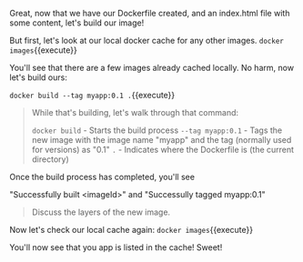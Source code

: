 Great, now that we have our Dockerfile created, and an index.html file with some content, let's build our image!

But first, let's look at our local docker cache for any other images. `docker images`{{execute}}

You'll see that there are a few images already cached locally. No harm, now let's build ours:

`docker build --tag myapp:0.1 .`{{execute}}

> While that's building, let's walk through that command:
> 
> `docker build` - Starts the build process
> `--tag myapp:0.1` - Tags the new image with the image name "myapp" and the tag (normally used for versions) as "0.1"
> `.` - Indicates where the Dockerfile is (the current directory)

Once the build process has completed, you'll see 

"Successfully built &#x3C;imageId&#x3E;" and 
"Successully tagged myapp:0.1"

> Discuss the layers of the new image.

Now let's check our local cache again: `docker images`{{execute}}

You'll now see that you app is listed in the cache! Sweet!
